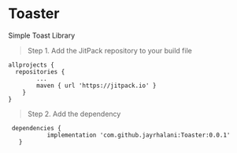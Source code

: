 # Toaster
Simple Toast Library

> Step 1. Add the JitPack repository to your build file

```build
allprojects {
  repositories {
		...
		maven { url 'https://jitpack.io' }
	}
}
 ``` 
  
  > Step 2. Add the dependency
  
 ```build
  dependencies {
	        implementation 'com.github.jayrhalani:Toaster:0.0.1'
	}
  ```
  
  
